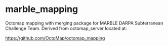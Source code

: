 marble_mapping
===============

Octomap mapping with merging package for MARBLE DARPA Subterranean Challenge Team.  Derived from octomap_server located at:

https://github.com/OctoMap/octomap_mapping
